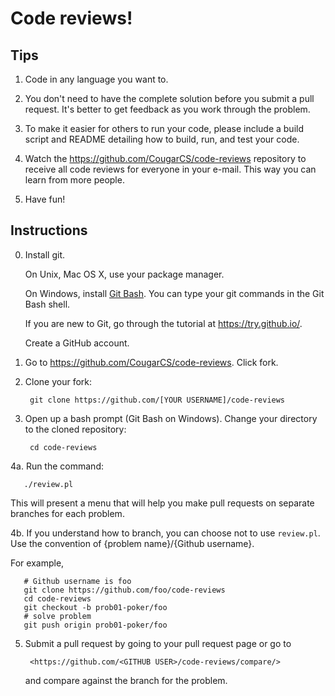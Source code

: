 Code reviews!
=============

## Tips

1. Code in any language you want to.

2. You don't need to have the complete solution before you submit a pull
   request. It's better to get feedback as you work through the problem.

3. To make it easier for others to run your code, please include a build script
   and README detailing how to build, run, and test your code.

4. Watch the <https://github.com/CougarCS/code-reviews> repository
   to receive all code reviews for everyone in your e-mail. This way you can
   learn from more people.

5. Have fun!

## Instructions

0. Install git.

   On Unix, Mac OS X, use your package manager.

   On Windows, install [Git Bash](http://git-scm.com/download/win). You can type your git commands in the Git
   Bash shell.

   If you are new to Git, go through the tutorial at <https://try.github.io/>.

   Create a GitHub account.

1. Go to <https://github.com/CougarCS/code-reviews>. Click fork.

2. Clone your fork:
   
	    git clone https://github.com/[YOUR USERNAME]/code-reviews

3. Open up a bash prompt (Git Bash on Windows). Change your directory to the
   cloned repository:

	    cd code-reviews

4a. Run the command:
   
	   ./review.pl

   This will present a menu that will help you make pull requests on separate
   branches for each problem.

4b. If you understand how to branch, you can choose not to use `review.pl`.
    Use the convention of {problem name}/{Github username}.

   For example,

	   # Github username is foo
	   git clone https://github.com/foo/code-reviews
	   cd code-reviews
	   git checkout -b prob01-poker/foo
	   # solve problem
	   git push origin prob01-poker/foo

5. Submit a pull request by going to your pull request page or go to

	    <https://github.com/<GITHUB USER>/code-reviews/compare/>

   and compare against the branch for the problem.

